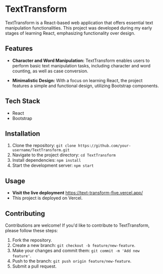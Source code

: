 # TextTransform

TextTransform is a React-based web application that offers essential text manipulation functionalities. This project was developed during my early stages of learning React, emphasizing functionality over design.

## Features

- **Character and Word Manipulation:** TextTransform enables users to perform basic text manipulation tasks, including character and word counting, as well as case conversion.

- **Minimalistic Design:** With a focus on learning React, the project features a simple and functional design, utilizing Bootstrap components.

## Tech Stack

- React
- Bootstrap

## Installation

1. Clone the repository: `git clone https://github.com/your-username/TextTransform.git`
2. Navigate to the project directory: `cd TextTransform`
3. Install dependencies: `npm install`
4. Start the development server: `npm start`

## Usage

- **Visit the live deployment** https://text-transform-five.vercel.app/
- This project is deployed on Vercel.

## Contributing

Contributions are welcome! If you'd like to contribute to TextTransform, please follow these steps:

1. Fork the repository.
2. Create a new branch: `git checkout -b feature/new-feature`.
3. Make your changes and commit them: `git commit -m 'Add new feature'`.
4. Push to the branch: `git push origin feature/new-feature`.
5. Submit a pull request.
